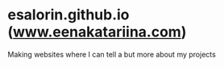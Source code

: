 # esalorin.github.io (www.eenakatariina.com)

Making websites where I can tell a but more about my projects
